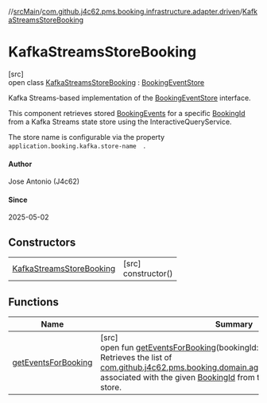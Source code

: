 //[srcMain](../../../index.md)/[com.github.j4c62.pms.booking.infrastructure.adapter.driven](../index.md)/[KafkaStreamsStoreBooking](index.md)

# KafkaStreamsStoreBooking

[src]\
open
class [KafkaStreamsStoreBooking](index.md) : [BookingEventStore](../../com.github.j4c62.pms.booking.domain.driven/-booking-event-store/index.md)

Kafka Streams-based implementation of
the [BookingEventStore](../../com.github.j4c62.pms.booking.domain.driven/-booking-event-store/index.md) interface.

This component retrieves
stored [BookingEvents](../../com.github.j4c62.pms.booking.domain.aggregate.vo/-booking-events/index.md) for a
specific [BookingId](../../com.github.j4c62.pms.booking.domain.aggregate.vo/-booking-id/index.md) from a Kafka Streams
state store using the InteractiveQueryService.

The store name is configurable via the property `application.booking.kafka.store-name 
 `.

#### Author

Jose Antonio (J4c62)

#### Since

2025-05-02

## Constructors

|                                                             |                        |
|-------------------------------------------------------------|------------------------|
| [KafkaStreamsStoreBooking](-kafka-streams-store-booking.md) | [src]<br>constructor() |

## Functions

| Name                                             | Summary                                                                                                                                                                                                                                                                                                                                                                                                                                                                                                                                                                                                          |
|--------------------------------------------------|------------------------------------------------------------------------------------------------------------------------------------------------------------------------------------------------------------------------------------------------------------------------------------------------------------------------------------------------------------------------------------------------------------------------------------------------------------------------------------------------------------------------------------------------------------------------------------------------------------------|
| [getEventsForBooking](get-events-for-booking.md) | [src]<br>open fun [getEventsForBooking](get-events-for-booking.md)(bookingId: [BookingId](../../com.github.j4c62.pms.booking.domain.aggregate.vo/-booking-id/index.md)): [BookingEvents](../../com.github.j4c62.pms.booking.domain.aggregate.vo/-booking-events/index.md)<br>Retrieves the list of [com.github.j4c62.pms.booking.domain.aggregate.event.BookingEvent](../../com.github.j4c62.pms.booking.domain.aggregate.event/-booking-event/index.md)s associated with the given [BookingId](../../com.github.j4c62.pms.booking.domain.aggregate.vo/-booking-id/index.md) from the Kafka Streams state store. |